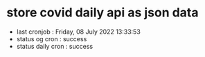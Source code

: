# store covid daily api as json data

- last cronjob : Friday, 08 July 2022 13:33:53
- status og cron : success
- status daily cron : success
      
      